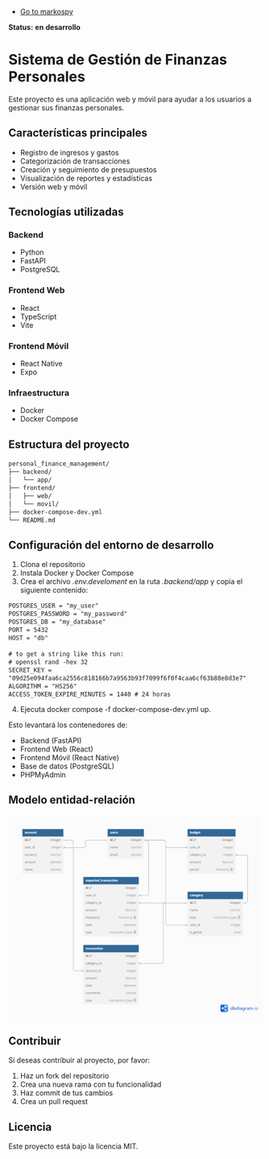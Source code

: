 * [Go to markospy](https://github.com/markospy)

**Status:** **en** **desarrollo**

# **Sistema de Gestión de Finanzas Personales**

Este proyecto es una aplicación web y móvil para ayudar a los usuarios a gestionar sus finanzas personales.

## **Características principales**
* Registro de ingresos y gastos
* Categorización de transacciones
* Creación y seguimiento de presupuestos
* Visualización de reportes y estadísticas
* Versión web y móvil

## **Tecnologías utilizadas**
### Backend
* Python
* FastAPI
* PostgreSQL
### Frontend Web
* React
* TypeScript
* Vite
### Frontend Móvil
* React Native
* Expo
### Infraestructura
* Docker
* Docker Compose

## **Estructura del proyecto**

```
personal_finance_management/
├── backend/
│   └── app/
├── frontend/
│   ├── web/
│   └── movil/
├── docker-compose-dev.yml
└── README.md
```

## **Configuración del entorno de desarrollo**
1. Clona el repositorio
2. Instala Docker y Docker Compose
3. Crea el archivo *.env.develoment* en la ruta *.backend/app* y copia el siguiente contenido:
```
POSTGRES_USER = "my_user"
POSTGRES_PASSWORD = "my_password"
POSTGRES_DB = "my_database"
PORT = 5432
HOST = "db"

# to get a string like this run:
# openssl rand -hex 32
SECRET_KEY = "09d25e094faa6ca2556c818166b7a9563b93f7099f6f0f4caa6cf63b88e8d3e7"
ALGORITHM = "HS256"
ACCESS_TOKEN_EXPIRE_MINUTES = 1440 # 24 horas
```
4. Ejecuta docker compose -f docker-compose-dev.yml up.

Esto levantará los contenedores de:

* Backend (FastAPI)
* Frontend Web (React)
* Frontend Móvil (React Native)
* Base de datos (PostgreSQL)
* PHPMyAdmin

## **Modelo entidad-relación**
<img src='doc/MER.png' alt='Modelo entidad-relación de la app de Finanzas Personales' />

## **Contribuir**
Si deseas contribuir al proyecto, por favor:

1. Haz un fork del repositorio
2. Crea una nueva rama con tu funcionalidad
3. Haz commit de tus cambios
4. Crea un pull request

## **Licencia**
Este proyecto está bajo la licencia MIT.